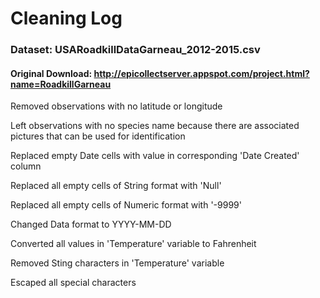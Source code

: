 # Cleaning Log

### Dataset: USARoadkillDataGarneau_2012-2015.csv
#### Original Download: http://epicollectserver.appspot.com/project.html?name=RoadkillGarneau



Removed observations with no latitude or longitude

Left observations with no species name because there are associated pictures that can be used for identification

Replaced empty Date cells with value in corresponding 'Date Created' column

Replaced all empty cells of String format with 'Null'

Replaced all empty cells of Numeric format with '-9999'

Changed Data format to YYYY-MM-DD

Converted all values in 'Temperature' variable to Fahrenheit

Removed Sting characters in 'Temperature' variable

Escaped all special characters
